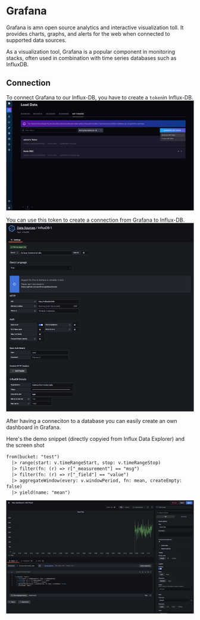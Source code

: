 # Grafana

Grafana is amn open source analytics and interactive visualization toll. It provides charts, graphs, and alerts for the web when connected to supported data sources. 

As a visualization tool, Grafana is a popular component in monitoring stacks, often used in combination with time series databases such as InfluxDB.

## Connection

To connect Grafana to our Influx-DB, you have to create a `token`in Influx-DB.
![Token](../flow/docs/images/influx-create-token.png)

You can use this token to create a connection from Grafana to Influx-DB.
![Connection](./docs/images/database-connection.png)

After having a conneciton to a database you can easily create an own dashboard in Grafana.

Here's the demo snippet (directly copyied from Influx Data Explorer) and the screen shot

```
from(bucket: "test")
  |> range(start: v.timeRangeStart, stop: v.timeRangeStop)
  |> filter(fn: (r) => r["_measurement"] == "msg")
  |> filter(fn: (r) => r["_field"] == "value")
  |> aggregateWindow(every: v.windowPeriod, fn: mean, createEmpty: false)
  |> yield(name: "mean")
```

![Example Dashboard](./docs/images/grafana-example-dashboard.png)


